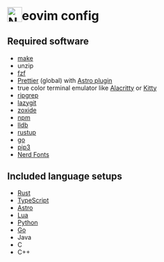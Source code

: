 # <img src="https://upload.wikimedia.org/wikipedia/commons/3/3a/Neovim-mark.svg" alt="N" style="height:1.2em;transform:translateY(4px)" />eovim config

## Required software

-   [make](https://www.gnu.org/software/make/)
-   unzip
-   [fzf](https://github.com/junegunn/fzf)
-   [Prettier](https://www.npmjs.com/package/prettier) (global) with [Astro plugin](https://github.com/withastro/prettier-plugin-astro)
-   true color terminal emulator like [Alacritty](https://alacritty.org) or [Kitty](https://sw.kovidgoyal.net/kitty/)
-   [ripgrep](https://github.com/BurntSushi/ripgrep)
-   [lazygit](https://github.com/jesseduffield/lazygit)
-   [zoxide](https://github.com/ajeetdsouza/zoxide)
-   [npm](https://nodejs.org)
-   [lldb](https://lldb.llvm.org)
-   [rustup](https://rustup.rs)
-   [go](https://go.dev/)
-   [pip3](https://www.python.org/downloads)
-   [Nerd Fonts](https://www.nerdfonts.com/font-downloads)

## Included language setups

-   [Rust](https://www.rust-lang.org/)
-   [TypeScript](https://www.typescriptlang.org/)
-   [Astro](https://astro.build/)
-   [Lua](https://www.lua.org/)
-   [Python](https://www.python.org/)
-   [Go](https://go.dev/)
-   Java
-   C
-   C++
